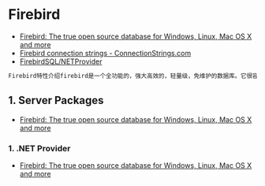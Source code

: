 # Firebird

- [Firebird: The true open source database for Windows, Linux, Mac OS X and more](https://firebirdsql.org/)
- [Firebird connection strings - ConnectionStrings.com](https://www.connectionstrings.com/firebird/)
- [FirebirdSQL/NETProvider](https://github.com/FirebirdSQL/NETProvider)

```c#
Firebird特性介绍firebird是一个全功能的，强大高效的，轻量级，免维护的数据库。它很容易让您从单用户，单数据库升级到企业级的应用。 给中小型企业提供了一个很好的工具，一些需要小的数据库的软件
```

## 1. Server Packages

- [Firebird: The true open source database for Windows, Linux, Mac OS X and more](https://firebirdsql.org/en/server-packages/)

### 1. .NET Provider

- [Firebird: The true open source database for Windows, Linux, Mac OS X and more](https://firebirdsql.org/en/net-provider/)
